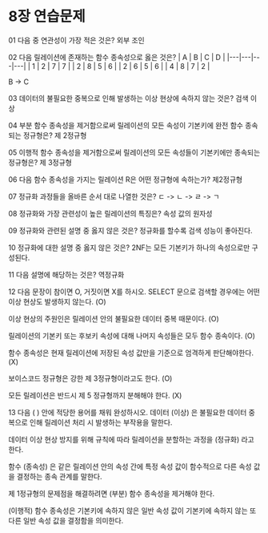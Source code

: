 # 8장 연습문제

01 다음 중 연관성이 가장 적은 것은?
외부 조인

02 다음 릴레이션에 존재하는 함수 종속성으로 옳은 것은?
| A | B | C | D |
|---|---|---|---|
| 1 | 2 | 7 | 7 |
| 2 | 8 | 5 | 6 |
| 2 | 6 | 5 | 6 |
| 4 | 8 | 7 | 2 |

B -> C

03 데이터의 불필요한 중복으로 인해 발생하는 이상 현상에 속하지 않는 것은?
검색 이상

04 부분 함수 종속성을 제거함으로써 릴레이션의 모든 속성이 기본키에 완전 함수 종속되는 정규형은?
제 2정규형

05 이행적 함수 종속성을 제거함으로써 릴레이션의 모든 속성들이 기본키에만 종속되는 정규형은?
제 3정규형

06 다음 함수 종속성을 가지는 릴레이션 R은 어떤 정규형에 속하는가?
제2정규형

07 정규화 과정들을 올바른 순서 대로 나열한 것은?
ㄷ -> ㄴ -> ㄹ -> ㄱ

08 정규화와 가장 관련성이 높은 릴레이션의 특징은?
속성 값의 원자성

09 정규화와 관련된 설명 중 옳지 않은 것은?
정규화를 할수록 검색 성능이 좋아진다.

10 정규화에 대한 설명 중 옳지 않은 것은?
2NF는 모든 기본키가 하나의 속성으로만 구성된다.

11 다음 설명에 해당하는 것은?
역정규화

12 다음 문장이 참이면 O, 거짓이면 X를 하시오.
SELECT 문으로 검색할 경우에는 어떤 이상 현상도 발생하지 않는다. (O)

이상 현상의 주원인은 릴레이션 안의 불필요한 데이터 중복 때문이다. (O)

릴레이션의 기본키 또는 후보키 속성에 대해 나머지 속성들은 모두 함수 종속이다. (O)

함수 종속성은 현재 릴레이션에 저장된 속성 값만을 기준으로 엄격하게 판단해야한다. (X)

보이스코드 정규형은 강한 제 3정규형이라고도 한다. (O)

모든 릴레이션은 반드시 제 5 정규형까지 분해해야 한다. (X)

13 다음 ( ) 안에 적당한 용어를 채워 완성하시오.
데이터 (이상) 은 불필요한 데이터 중복으로 인해 릴레이션 처리 시 발생하는 부작용을 말한다.

데이터 이상 현상 방지를 위해 규칙에 따라 릴레이션을 분할하는 과정을 (정규화) 라고 한다.

함수 (종속성) 은 같은 릴레이션 안의 속성 간에 특정 속성 값이 함수적으로 다른 속성 값을 결정하는 종속 관계를 말한다.

제 1정규형의 문제점을 해결하려면 (부분) 함수 종속성을 제거해야 한다.

(이행적) 함수 종속성은 기본키에 속하지 않은 일반 속성 값이 기본키에 속하지 않는 또 다른 일반 속성 값을 결정함을 의미한다.

